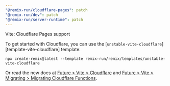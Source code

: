 ```yaml
---
"@remix-run/cloudflare-pages": patch
"@remix-run/dev": patch
"@remix-run/server-runtime": patch
---
```


Vite: Cloudflare Pages support

To get started with Cloudflare, you can use the [`unstable-vite-cloudflare`][template-vite-cloudflare] template:

```shellscript nonumber
npx create-remix@latest --template remix-run/remix/templates/unstable-vite-cloudflare
```

Or read the new docs at [Future > Vite > Cloudflare](https://remix.run/docs/en/main/future/vite#cloudflare) and
[Future > Vite > Migrating > Migrating Cloudflare Functions](https://remix.run/docs/en/main/future/vite#migrating-cloudflare-functions).
